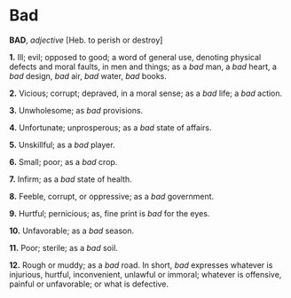 # Bad

**BAD**, _adjective_ \[Heb. to perish or destroy\]

**1.** Ill; evil; opposed to good; a word of general use, denoting physical defects and moral faults, in men and things; as a _bad_ man, a _bad_ heart, a _bad_ design, _bad_ air, _bad_ water, _bad_ books.

**2.** Vicious; corrupt; depraved, in a moral sense; as a _bad_ life; a _bad_ action.

**3.** Unwholesome; as _bad_ provisions.

**4.** Unfortunate; unprosperous; as a _bad_ state of affairs.

**5.** Unskillful; as a _bad_ player.

**6.** Small; poor; as a _bad_ crop.

**7.** Infirm; as a _bad_ state of health.

**8.** Feeble, corrupt, or oppressive; as a _bad_ government.

**9.** Hurtful; pernicious; as, fine print is _bad_ for the eyes.

**10.** Unfavorable; as a _bad_ season.

**11.** Poor; sterile; as a _bad_ soil.

**12.** Rough or muddy; as a _bad_ road. In short, _bad_ expresses whatever is injurious, hurtful, inconvenient, unlawful or immoral; whatever is offensive, painful or unfavorable; or what is defective.